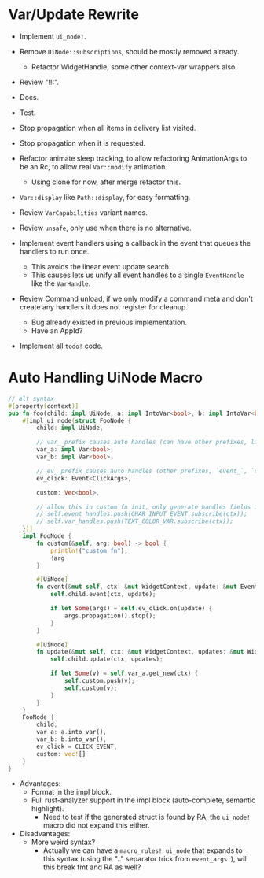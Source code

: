 # Var/Update Rewrite

* Implement `ui_node!`.
* Remove `UiNode::subscriptions`, should be mostly removed already.
    - Refactor WidgetHandle, some other context-var wrappers also.
* Review "!!:".
* Docs.
* Test.

* Stop propagation when all items in delivery list visited.
* Stop propagation when it is requested.
* Refactor animate sleep tracking, to allow refactoring AnimationArgs to be an Rc, to allow real `Var::modify` animation.
    - Using clone for now, after merge refactor this.

* `Var::display` like `Path::display`,  for easy formatting.
* Review `VarCapabilities` variant names.
* Review `unsafe`, only use when there is no alternative.

* Implement event handlers using a callback in the event that queues the handlers to run once. 
    - This avoids the linear event update search.
    - This causes lets us unify all event handles to a single `EventHandle` like the `VarHandle`.
* Review Command unload, if we only modify a command meta and don't create any handlers it does not register for cleanup.
    - Bug already existed in previous implementation.
    - Have an AppId?
* Implement all `todo!` code.

# Auto Handling UiNode Macro

```rust
// alt syntax
#[property(context)]
pub fn foo(child: impl UiNode, a: impl IntoVar<bool>, b: impl IntoVar<bool>) -> impl UiNode {
    #[impl_ui_node(struct FooNode {
        child: impl UiNode,

        // var_ prefix causes auto handles (can have other prefixes, like `var_`).
        var_a: impl Var<bool>,
        var_b: impl Var<bool>,

        // ev_ prefix causes auto handles (other prefixes, `event_`, `cmd_`, `command`).
        ev_click: Event<ClickArgs>,

        custom: Vec<bool>,

        // allow this in custom fn init, only generate handles fields if the user tries to access then?
        // self.event_handles.push(CHAR_INPUT_EVENT.subscribe(ctx));
        // self.var_handles.push(TEXT_COLOR_VAR.subscribe(ctx));
    })]
    impl FooNode {
        fn custom(&self, arg: bool) -> bool {
            println!("custom fn");
            !arg
        }

        #[UiNode]
        fn event(&mut self, ctx: &mut WidgetContext, update: &mut EventUpdate) {
            self.child.event(ctx, update);

            if let Some(args) = self.ev_click.on(update) {
                args.propagation().stop();
            }
        }

        #[UiNode]
        fn update(&mut self, ctx: &mut WidgetContext, updates: &mut WidgetUpdates) {
            self.child.update(ctx, updates);

            if let Some(v) = self.var_a.get_new(ctx) {
                self.custom.push(v);
                self.custom(v);
            }
        }
    }
    FooNode {
        child,
        var_a: a.into_var(),
        var_b: b.into_var(),
        ev_click = CLICK_EVENT,
        custom: vec![]
    }
}
```

* Advantages:
    - Format in the impl block.
    - Full rust-analyzer support in the impl block (auto-complete, semantic highlight).
        - Need to test if the generated struct is found by RA, the `ui_node!` macro did not expand this either.
* Disadvantages:
    - More weird syntax?
        - Actually we can have a `macro_rules! ui_node` that expands to this syntax (using the ".." separator trick from `event_args!`), 
          will this break fmt and RA as well?